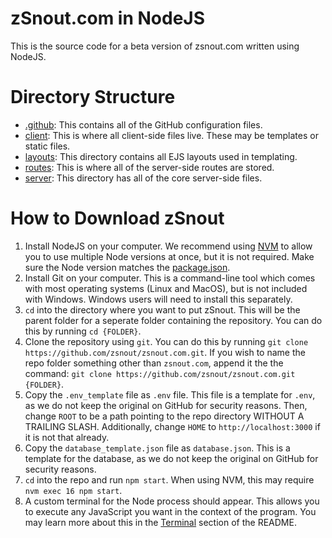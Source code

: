 # zSnout.com in NodeJS

This is the source code for a beta version of zsnout.com written using NodeJS.

# Directory Structure

- [.github](/.github): This contains all of the GitHub configuration files.
- [client](/client): This is where all client-side files live. These may be templates or static files.
- [layouts](/layouts): This directory contains all EJS layouts used in templating.
- [routes](/routes): This is where all of the server-side routes are stored.
- [server](/server): This directory has all of the core server-side files.

# How to Download zSnout

1. Install NodeJS on your computer. We recommend using [NVM](https://github.com/nvm-sh/nvm) to allow you to use multiple Node versions at once, but it is not required. Make sure the Node version matches the [package.json](package.json).
2. Install Git on your computer. This is a command-line tool which comes with most operating systems (Linux and MacOS), but is not included with Windows. Windows users will need to install this separately.
3. `cd` into the directory where you want to put zSnout. This will be the parent folder for a seperate folder containing the repository. You can do this by running `cd {FOLDER}`.
4. Clone the repository using `git`. You can do this by running `git clone https://github.com/zsnout/zsnout.com.git`. If you wish to name the repo folder something other than `zsnout.com`, append it the the command: `git clone https://github.com/zsnout/zsnout.com.git {FOLDER}`.
5. Copy the `.env_template` file as `.env` file. This file is a template for `.env`, as we do not keep the original on GitHub for security reasons. Then, change `ROOT` to be a path pointing to the repo directory WITHOUT A TRAILING SLASH. Additionally, change `HOME` to `http://localhost:3000` if it is not that already.
6. Copy the `database_template.json` file as `database.json`. This is a template for the database, as we do not keep the original on GitHub for security reasons.
7. `cd` into the repo and run `npm start`. When using NVM, this may require `nvm exec 16 npm start`.
8. A custom terminal for the Node process should appear. This allows you to execute any JavaScript you want in the context of the program. You may learn more about this in the [Terminal](#built-in-terminal) section of the README.
